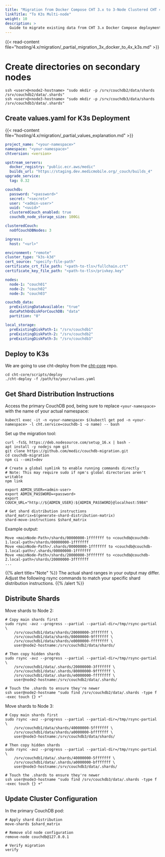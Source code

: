 ```yaml
---
title: "Migration from Docker Compose CHT 3.x to 3-Node Clustered CHT 4.x on K3s"
linkTitle: "To K3s Multi-node"
weight: 10
description: >
  Guide to migrate existing data from CHT 3.x Docker Compose deployment to CHT 4.x clustered K3s deployment with 3 CouchDB nodes
---
```

{{< read-content file="hosting/4.x/migration/_partial_migration_3x_docker_to_4x_k3s.md"  >}}

# Create directories on secondary nodes

```shell
ssh <user>@<node2-hostname> "sudo mkdir -p /srv/couchdb2/data/shards /srv/couchdb2/data/.shards"
ssh <user>@<node3-hostname> "sudo mkdir -p /srv/couchdb3/data/shards /srv/couchdb3/data/.shards"
```

## Create values.yaml for K3s Deployment
{{< read-content file="hosting/4.x/migration/_partial_values_explanation.md"  >}}

```yaml
project_name: "<your-namespace>"
namespace: "<your-namespace>"
chtversion: <version>

upstream_servers:
  docker_registry: "public.ecr.aws/medic"
  builds_url: "https://staging.dev.medicmobile.org/_couch/builds_4"
upgrade_service:
  tag: 0.32

couchdb:
  password: "<password>"
  secret: "<secret>"
  user: "<admin-user>"
  uuid: "<uuid>"
  clusteredCouch_enabled: true
  couchdb_node_storage_size: 100Gi

clusteredCouch:
  noOfCouchDBNodes: 3

ingress:
  host: "<url>"

environment: "remote"
cluster_type: "k3s-k3d"
cert_source: "specify-file-path"
certificate_crt_file_path: "<path-to-tls>/fullchain.crt"
certificate_key_file_path: "<path-to-tls>/privkey.key"

nodes:
  node-1: "couch01"
  node-2: "couch02"
  node-3: "couch03"

couchdb_data:
  preExistingDataAvailable: "true"
  dataPathOnDiskForCouchDB: "data"
  partition: "0"

local_storage:
  preExistingDiskPath-1: "/srv/couchdb1"
  preExistingDiskPath-2: "/srv/couchdb2"
  preExistingDiskPath-3: "/srv/couchdb3"
```

## Deploy to K3s

We are going to use cht-deploy from the [cht-core](https://github.com/medic/cht-core) repo.

```shell
cd cht-core/scripts/deploy
./cht-deploy -f /path/to/your/values.yaml
```

## Get Shard Distribution Instructions

Access the primary CouchDB pod, being sure to replace `<your-namespace>` with the name of your actual namespace: 

```shell
kubectl exec -it -n <your-namespace> $(kubectl get pod -n <your-namespace> -l cht.service=couchdb-1 -o name) -- bash
```

Set up the migration tool:
```shell
curl -fsSL https://deb.nodesource.com/setup_16.x | bash -
apt install -y nodejs npm git
git clone https://github.com/medic/couchdb-migration.git
cd couchdb-migration
npm ci --omit=dev

# Create a global symlink to enable running commands directly
# Note: This may require sudo if npm's global directories aren't writable
npm link

export ADMIN_USER=<admin-user>
export ADMIN_PASSWORD=<password>
export COUCH_URL="http://${ADMIN_USER}:${ADMIN_PASSWORD}@localhost:5984"

# Get shard distribution instructions
shard_matrix=$(generate-shard-distribution-matrix)
shard-move-instructions $shard_matrix
```

Example output:
```
Move <mainNode-Path>/shards/00000000-1fffffff to <couchdb@couchdb-1.local-path>/shards/00000000-1fffffff
Move <mainNode-Path>/.shards/00000000-1fffffff to <couchdb@couchdb-1.local-path>/.shards/00000000-1fffffff
Move <mainNode-Path>/shards/20000000-3fffffff to <couchdb@couchdb-2.local-path>/shards/20000000-3fffffff
...
```

{{% alert title="Note" %}}
The actual shard ranges in your output may differ. Adjust the following rsync commands to match your specific shard distribution instructions.
{{% /alert %}}

## Distribute Shards

Move shards to Node 2:
```shell
# Copy main shards first
sudo rsync -avz --progress --partial --partial-dir=/tmp/rsync-partial \
    /srv/couchdb1/data/shards/20000000-3fffffff \
    /srv/couchdb1/data/shards/80000000-9fffffff \
    /srv/couchdb1/data/shards/e0000000-ffffffff \
    user@node2-hostname:/srv/couchdb2/data/shards/

# Then copy hidden shards
sudo rsync -avz --progress --partial --partial-dir=/tmp/rsync-partial \
    /srv/couchdb1/data/.shards/20000000-3fffffff \
    /srv/couchdb1/data/.shards/80000000-9fffffff \
    /srv/couchdb1/data/.shards/e0000000-ffffffff \
    user@node2-hostname:/srv/couchdb2/data/.shards/

# Touch the .shards to ensure they're newer
ssh user@node2-hostname "sudo find /srv/couchdb2/data/.shards -type f -exec touch {} +"
```

Move shards to Node 3:
```shell
# Copy main shards first
sudo rsync -avz --progress --partial --partial-dir=/tmp/rsync-partial \
    /srv/couchdb1/data/shards/40000000-5fffffff \
    /srv/couchdb1/data/shards/a0000000-bfffffff \
    user@node3-hostname:/srv/couchdb3/data/shards/

# Then copy hidden shards
sudo rsync -avz --progress --partial --partial-dir=/tmp/rsync-partial \
    /srv/couchdb1/data/.shards/40000000-5fffffff \
    /srv/couchdb1/data/.shards/a0000000-bfffffff \
    user@node3-hostname:/srv/couchdb3/data/.shards/

# Touch the .shards to ensure they're newer
ssh user@node3-hostname "sudo find /srv/couchdb3/data/.shards -type f -exec touch {} +"
```

## Update Cluster Configuration

In the primary CouchDB pod:
```shell
# Apply shard distribution
move-shards $shard_matrix

# Remove old node configuration
remove-node couchdb@127.0.0.1

# Verify migration
verify
```
